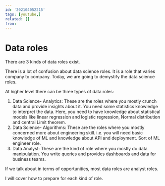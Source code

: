 ```yaml
---
id: '202104052215'
tags: [youtube,]
related: []
from:
---
```


# Data roles

There are 3 kinds of data roles exist. 

There is a lot of confusion about data science roles. It is a role that varies company to company. Today, we are going to demystify the data science roles. 

At higher level there can be three types of data roles:

1. Data Science- Analytics: These are the roles where you mostly crunch data and provide insights about it. You need some statistics knowledge to interpret the data. Here, you need to have knowledge about statistical models like linear regression and logistic regression, Normal distribution and central Limit theorem.
2. Data Science-  Algorithms: These are the roles where you mostly concerned more about engineering skill. i.e. you will need basic knowledge of ML and knowledge about API and deployment. Sort of ML engineer role.
3. Data Analyst: These are the kind of role where you mostly do data manipulation. You write queries and provides dashboards and data for business teams.

If we talk about in terms of opportunities, most data roles are analyst roles.

I will cover how to prepare for each kind of role. 

